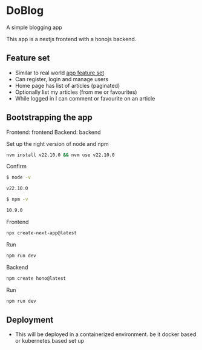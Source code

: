 # DoBlog

A simple blogging app

This app is a nextjs frontend with a honojs backend.

## Feature set

- Similar to real world [app feature set](https://www.realworld.how/implementation-creation/features/)
- Can register, login and manage users
- Home page has list of articles (paginated)
- Optionally list my articles (from me or favourites)
- While logged in I can comment or favourite on an article

## Bootstrapping the app

Frontend: frontend
Backend: backend

Set up the right version of node and npm

```sh
nvm install v22.10.0 && nvm use v22.10.0
```

Confirm

```sh
$ node -v

v22.10.0

$ npm -v

10.9.0
```

Frontend

```sh
npx create-next-app@latest
```

Run

```sh
npm run dev
```

Backend

```sh
npm create hono@latest
```

Run

```sh
npm run dev
```

## Deployment

- This will be deployed in a containerized environment. be it docker based or kubernetes based set up
